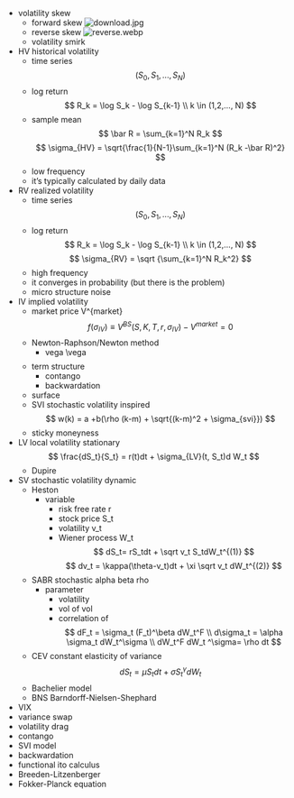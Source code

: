 - volatility skew
    - forward skew
        ![download.jpg](download.jpg)
    - reverse skew
        ![reverse.webp](reverse.webp)
    - volatility smirk
- HV historical volatility
    - time series
        $$
        (S_0, S_1, ..., S_N)
        $$
    - log return
        $$
        R_k = \log S_k - \log S_{k-1} \\
        k \in (1,2,..., N)
        $$
    - sample mean
        $$
        \bar R = \sum_{k=1}^N R_k
        $$
    $$
    \sigma_{HV} = \sqrt{\frac{1}{N-1}\sum_{k=1}^N (R_k -\bar R)^2}
    $$
    - low frequency
    - it’s typically calculated by daily data
- RV realized volatility
    - time series
        $$
        (S_0, S_1, ..., S_N)
        $$
    - log return
        $$
        R_k = \log S_k - \log S_{k-1} \\
        k \in (1,2,..., N)
        $$
    $$
    \sigma_{RV} = \sqrt {\sum_{k=1}^N R_k^2}
    $$
    - high frequency
    - it converges in probability (but there is the problem)
    - micro structure noise
- IV implied volatility
    - market price V^{market}
    $$
    f(\sigma_{IV}) \equiv V^{BS}(S, K, T, r, \sigma_{IV}) - V^{market} = 0
    $$
    - Newton-Raphson/Newton method
        - vega \vega
            $$
            $$
    - term structure
        - contango
        - backwardation
    - surface
    - SVI stochastic volatility inspired
        $$
        w(k) = a +b(\rho (k-m) + \sqrt{(k-m)^2 + \sigma_{svi}})
        $$
    - sticky moneyness
- LV local volatility
    stationary 
    $$
    \frac{dS_t}{S_t} = r(t)dt + \sigma_{LV}(t, S_t)d W_t
    $$
    - Dupire
- SV stochastic volatility
    dynamic
    - Heston
        - variable
            - risk free rate r
            - stock price S_t
            - volatility v_t
            - Wiener process W_t
        $$
        dS_t= rS_tdt + \sqrt v_t S_tdW_t^{(1)}
        $$
        $$
        dv_t = \kappa(\theta-v_t)dt + \xi \sqrt v_t dW_t^{(2)}
        $$
    - SABR stochastic alpha beta rho
        - parameter
            - volatility
            - vol of vol
            - correlation of
        $$
        dF_t = \sigma_t (F_t)^\beta dW_t^F \\
        d\sigma_t = \alpha \sigma_t dW_t^\sigma \\
        dW_t^F dW_t ^\sigma= \rho dt
        $$
    - CEV constant elasticity of variance
        $$
        dS_t = \mu S_t dt + \sigma S_t^\gamma dW_t
        $$
    - Bachelier model
    - BNS Barndorff-Nielsen-Shephard
- VIX
- variance swap
- volatility drag
- contango
- SVI model
- backwardation
- functional ito calculus
- Breeden-Litzenberger
- Fokker-Planck equation